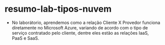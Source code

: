 # resumo-lab-tipos-nuvem
- No laborátorio, aprendemos como a relação Cliente X Provedor funciona diretamente no Microsoft Azure, variando de acordo com o tipo de serviço contratado pelo cliente, dentre eles estão as relações IaaS, PaaS e SaaS.
